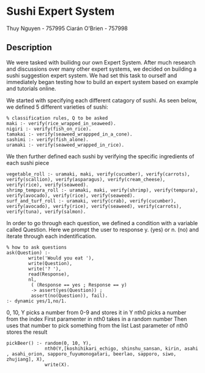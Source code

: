 # Sushi Expert System 

Thuy Nguyen - 757995
Ciarán O'Brien - 757998

## Description
We were tasked with builidng our own Expert System. After much research and discussions over many other expert systems, we decided on building a sushi suggestion expert system.
We had set this task to ourself and immediately began testing how to build an expert system based on example and tutorials online.

We started with specifying each different catagory of sushi.
As seen below, we defined 5 different varieties of sushi:
```
% classification rules, Q to be asked
maki :- verify(rice_wrapped_in_seaweed).
nigiri :- verify(fish_on_rice).
tamakai :- verify(seaweed_wrappped_in_a_cone).
sashimi :- verify(fish_alone).
uramaki :- verify(seaweed_wrapped_in_rice).
```
We then further defined each sushi by verifying the specific ingredients of each sushi piece
```
vegetable_roll :- uramaki, maki, verify(cucumber), verify(carrots), verify(scallion), verify(asparagus), verify(cream_cheese), verify(rice), verify(seaweed).
shrimp_tempura_roll :- uramaki, maki, verify(shrimp), verify(tempura), verify(avocado), verify(rice), verify(seaweed).
surf_and_turf_roll :- uramaki, verify(crab), verify(cucumber), verify(avocado), verify(rice), verify(seaweed), verify(carrots), verify(tuna), verify(salmon).
```
In order to go through each question, we defined a condition with a variable called Question.
Here we prompt the user to response y. (yes) or n. (no) and iterate through each indentification.
```
% how to ask questions
ask(Question) :-
        write('Would you eat '),
        write(Question),
        write('? '),
        read(Response),
        nl,
         ( (Response == yes ; Response == y)
         -> assert(yes(Question)) ;
         assert(no(Question)), fail).
:- dynamic yes/1,no/1.
```

0, 10, Y picks a number from 0-9 and stores it in Y
nth0 picks a number from the index 
First paramenter in nth0 takes in a random number 
Then uses that number to pick something from the list 
Last parameter of nth0 stores the result 
```
pickBeer() :- random(0, 10, Y),
			  nth0(Y,[koshihikari_echigo, shinshu_sansan, kirin, asahi , asahi_orion, sapporo_fuyumonogatari, beerlao, sapporo, siwo, zhujiang], X),
		      write(X).                      
```
